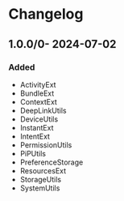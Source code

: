 # Changelog

## 1.0.0/0- 2024-07-02

### Added

- ActivityExt
- BundleExt
- ContextExt
- DeepLinkUtils
- DeviceUtils
- InstantExt
- IntentExt
- PermissionUtils
- PiPUtils
- PreferenceStorage
- ResourcesExt
- StorageUtils
- SystemUtils
